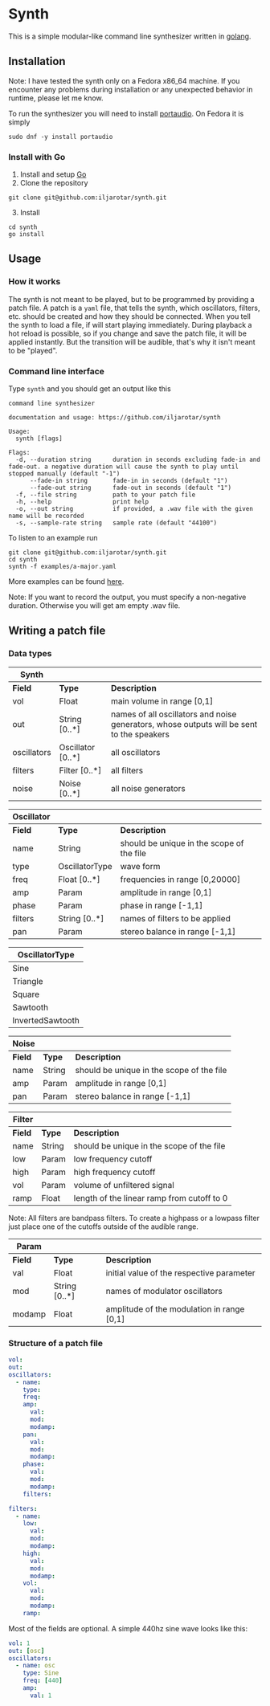 # Synth

This is a simple modular-like command line synthesizer written in
[golang](https://go.dev/).

## Installation

Note: I have tested the synth only on a Fedora x86_64 machine. If you encounter
any problems during installation or any unexpected behavior in runtime, please
let me know.

To run the synthesizer you will need to install
[portaudio](http://portaudio.com/docs/v19-doxydocs/tutorial_start.html). On
Fedora it is simply

```
sudo dnf -y install portaudio
```

### Install with Go

1. Install and setup [Go](https://go.dev/doc/install)
2. Clone the repository

```
git clone git@github.com:iljarotar/synth.git
```

3. Install

```
cd synth
go install
```

## Usage

### How it works

The synth is not meant to be played, but to be programmed by providing a patch
file. A patch is a `yaml` file, that tells the synth, which oscillators,
filters, etc. should be created and how they should be connected. When you tell
the synth to load a file, if will start playing immediately. During playback a
hot reload is possible, so if you change and save the patch file, it will be
applied instantly. But the transition will be audible, that's why it isn't meant
to be "played".

### Command line interface

Type `synth` and you should get an output like this

```
command line synthesizer

documentation and usage: https://github.com/iljarotar/synth

Usage:
  synth [flags]

Flags:
  -d, --duration string      duration in seconds excluding fade-in and fade-out. a negative duration will cause the synth to play until stopped manually (default "-1")
      --fade-in string       fade-in in seconds (default "1")
      --fade-out string      fade-out in seconds (default "1")
  -f, --file string          path to your patch file
  -h, --help                 print help
  -o, --out string           if provided, a .wav file with the given name will be recorded
  -s, --sample-rate string   sample rate (default "44100")
```

To listen to an example run

```
git clone git@github.com:iljarotar/synth.git
cd synth
synth -f examples/a-major.yaml
```

More examples can be found [here](https://github.com/iljarotar/synth-patches).

Note: If you want to record the output, you must specify a non-negative
duration. Otherwise you will get am empty .wav file.

## Writing a patch file

### Data types

| Synth       |                   |                                                                                           |
| ----------- | ----------------- | ----------------------------------------------------------------------------------------- |
| **Field**   | **Type**          | **Description**                                                                           |
| vol         | Float             | main volume in range [0,1]                                                                |
| out         | String [0..*]     | names of all oscillators and noise generators, whose outputs will be sent to the speakers |
| oscillators | Oscillator [0..*] | all oscillators                                                                           |
| filters     | Filter [0..*]     | all filters                                                                               |
| noise       | Noise [0..*]      | all noise generators                                                                      |

| Oscillator |                |                                           |
| ---------- | -------------- | ----------------------------------------- |
| **Field**  | **Type**       | **Description**                           |
| name       | String         | should be unique in the scope of the file |
| type       | OscillatorType | wave form                                 |
| freq       | Float [0..*]   | frequencies in range [0,20000]            |
| amp        | Param          | amplitude in range [0,1]                  |
| phase      | Param          | phase in range [-1,1]                     |
| filters    | String [0..*]  | names of filters to be applied            |
| pan        | Param          | stereo balance in range [-1,1]            |

| OscillatorType   |
| ---------------- |
| Sine             |
| Triangle         |
| Square           |
| Sawtooth         |
| InvertedSawtooth |

| Noise     |          |                                           |
| --------- | -------- | ----------------------------------------- |
| **Field** | **Type** | **Description**                           |
| name      | String   | should be unique in the scope of the file |
| amp       | Param    | amplitude in range [0,1]                  |
| pan       | Param    | stereo balance in range [-1,1]            |

| Filter    |          |                                            |
| --------- | -------- | ------------------------------------------ |
| **Field** | **Type** | **Description**                            |
| name      | String   | should be unique in the scope of the file  |
| low       | Param    | low frequency cutoff                       |
| high      | Param    | high frequency cutoff                      |
| vol       | Param    | volume of unfiltered signal                |
| ramp      | Float    | length of the linear ramp from cutoff to 0 |

Note: All filters are bandpass filters. To create a highpass or a lowpass filter
just place one of the cutoffs outside of the audible range.

| Param     |               |                                            |
| --------- | ------------- | ------------------------------------------ |
| **Field** | **Type**      | **Description**                            |
| val       | Float         | initial value of the respective parameter  |
| mod       | String [0..*] | names of modulator oscillators             |
| modamp    | Float         | amplitude of the modulation in range [0,1] |

### Structure of a patch file

```yaml
vol:
out:
oscillators:
  - name:
    type:
    freq:
    amp:
      val:
      mod:
      modamp:
    pan:
      val:
      mod:
      modamp:
    phase:
      val:
      mod:
      modamp:
    filters:

filters:
  - name:
    low:
      val:
      mod:
      modamp:
    high:
      val:
      mod:
      modamp:
    vol:
      val:
      mod:
      modamp:
    ramp:
```

Most of the fields are optional. A simple 440hz sine wave looks like this:

```yaml
vol: 1
out: [osc]
oscillators:
  - name: osc
    type: Sine
    freq: [440]
    amp:
      val: 1
```
